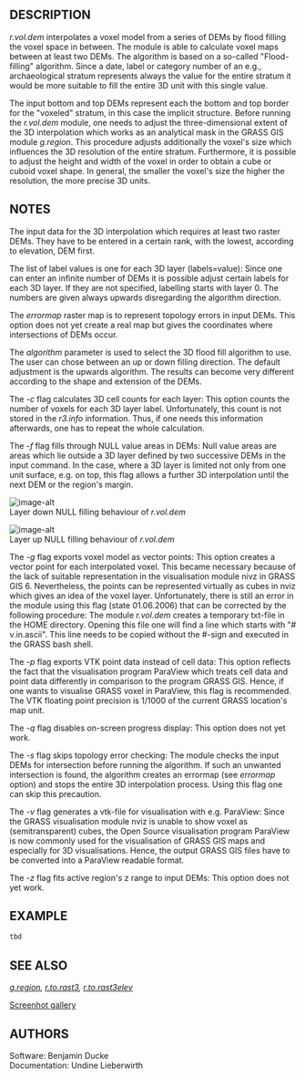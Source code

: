 ## DESCRIPTION

*r.vol.dem* interpolates a voxel model from a series of DEMs by flood
filling the voxel space in between. The module is able to calculate
voxel maps between at least two DEMs. The algorithm is based on a
so-called "Flood-filling" algorithm. Since a date, label or category
number of an e.g., archaeological stratum represents always the value
for the entire stratum it would be more suitable to fill the entire 3D
unit with this single value.

The input bottom and top DEMs represent each the bottom and top border
for the "voxeled" stratum, in this case the implicit structure. Before
running the *r.vol.dem* module, one needs to adjust the
three-dimensional extent of the 3D interpolation which works as an
analytical mask in the GRASS GIS module *g.region*. This procedure
adjusts additionally the voxel's size which influences the 3D resolution
of the entire stratum. Furthermore, it is possible to adjust the height
and width of the voxel in order to obtain a cube or cuboid voxel shape.
In general, the smaller the voxel's size the higher the resolution, the
more precise 3D units.

## NOTES

The input data for the 3D interpolation which requires at least two
raster DEMs. They have to be entered in a certain rank, with the lowest,
according to elevation, DEM first.

The list of label values is one for each 3D layer (labels=value): Since
one can enter an infinite number of DEMs it is possible adjust certain
labels for each 3D layer. If they are not specified, labelling starts
with layer 0. The numbers are given always upwards disregarding the
algorithm direction.

The *errormap* raster map is to represent topology errors in input DEMs.
This option does not yet create a real map but gives the coordinates
where intersections of DEMs occur.

The *algorithm* parameter is used to select the 3D flood fill algorithm
to use. The user can chose between an up or down filling direction. The
default adjustment is the upwards algorithm. The results can become very
different according to the shape and extension of the DEMs.

The *-c* flag calculates 3D cell counts for each layer: This option
counts the number of voxels for each 3D layer label. Unfortunately, this
count is not stored in the *r3.info* information. Thus, if one needs
this information afterwards, one has to repeat the whole calculation.

The *-f* flag fills through NULL value areas in DEMs: Null value areas
are areas which lie outside a 3D layer defined by two successive DEMs in
the input command. In the case, where a 3D layer is limited not only
from one unit surface, e.g. on top, this flag allows a further 3D
interpolation until the next DEM or the region's margin.

![image-alt](r_vol_dem_layerdown.jpg)  
Layer down NULL filling behaviour of *r.vol.dem*

![image-alt](r_vol_dem_layerup.jpg)  
Layer up NULL filling behaviour of *r.vol.dem*

The *-g* flag exports voxel model as vector points: This option creates
a vector point for each interpolated voxel. This became necessary
because of the lack of suitable representation in the visualisation
module nivz in GRASS GIS 6. Nevertheless, the points can be represented
virtually as cubes in nviz which gives an idea of the voxel layer.
Unfortunately, there is still an error in the module using this flag
(state 01.06.2006) that can be corrected by the following procedure: The
module *r.vol.dem* creates a temporary txt-file in the HOME directory.
Opening this file one will find a line which starts with "\#
v.in.ascii". This line needs to be copied without the \#-sign and
executed in the GRASS bash shell.

The *-p* flag exports VTK point data instead of cell data: This option
reflects the fact that the visualisation program ParaView which treats
cell data and point data differently in comparison to the program GRASS
GIS. Hence, if one wants to visualise GRASS voxel in ParaView, this flag
is recommended. The VTK floating point precision is 1/1000 of the
current GRASS location's map unit.

The *-q* flag disables on-screen progress display: This option does not
yet work.

The *-s* flag skips topology error checking: The module checks the input
DEMs for intersection before running the algorithm. If such an unwanted
intersection is found, the algorithm creates an errormap (see *errormap*
option) and stops the entire 3D interpolation process. Using this flag
one can skip this precaution.

The *-v* flag generates a vtk-file for visualisation with e.g. ParaView:
Since the GRASS visualisation module nviz is unable to show voxel as
(semitransparent) cubes, the Open Source visualisation program ParaView
is now commonly used for the visualisation of GRASS GIS maps and
especially for 3D visualisations. Hence, the output GRASS GIS files have
to be converted into a ParaView readable format.

The *-z* flag fits active region's z range to input DEMs: This option
does not yet work.

## EXAMPLE

```sh
tbd
```

## SEE ALSO

*[g.region](https://grass.osgeo.org/grass-stable/manuals/g.region.html),
[r.to.rast3](https://grass.osgeo.org/grass-stable/manuals/r.to.rast3.html),
[r.to.rast3elev](https://grass.osgeo.org/grass-stable/manuals/r.to.rast3elev.html)*

[Screenhot gallery](http://undine-lieberwirth.info/?page_id=8)

## AUTHORS

Software: Benjamin Ducke  
Documentation: Undine Lieberwirth
